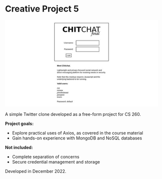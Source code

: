 # Creative Project 5

![Screenshot](screenshot.jpg)

A simple Twitter clone developed as a free-form project for CS 260.

**Project goals:**
- Explore practical uses of Axios, as covered in the course material
- Gain hands-on experience with MongoDB and NoSQL databases

**Not included:**
- Complete separation of concerns
- Secure credential management and storage

Developed in December 2022.